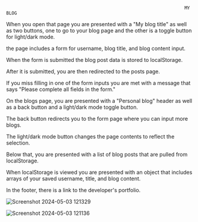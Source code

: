                                                                        MY BLOG

When you open that page you are presented with a "My blog title" as well as two buttons, one to go to your blog page and the other is a toggle button for light/dark mode.

the page includes a form for username, blog title, and blog content input. 

When the form is submitted the blog post data is stored to localStorage.

After it is submitted, you are then redirected to the posts page.

If you miss filling in one of the form inputs you are met with a message that says "Please complete all fields in the form."

On the blogs page, you are presented with a "Personal blog" header as well as a back button and a light/dark mode toggle button.

The back button redirects you to the form page where you can input more blogs.

The light/dark mode button changes the page contents to reflect the selection.

Below that, you are presented with a list of blog posts that are pulled from localStorage.

When localStorage is viewed you are presented with an object that includes arrays of your saved username, title, and blog content. 

In the footer, there is a link to the developer's portfolio.

![Screenshot 2024-05-03 121329](https://github.com/daisyosebe/my_blog/assets/145105156/1ff9f77d-a848-44b2-a615-5086e62c62a0)


![Screenshot 2024-05-03 121136](https://github.com/daisyosebe/my_blog/assets/145105156/bd0f9284-9315-4c65-8e65-d6c56f89ac88)

